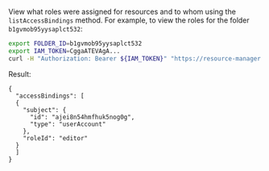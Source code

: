 View what roles were assigned for resources and to whom using the `listAccessBindings` method. For example, to view the roles for the folder `b1gvmob95yysaplct532`:

```bash
export FOLDER_ID=b1gvmob95yysaplct532
export IAM_TOKEN=CggaATEVAgA...
curl -H "Authorization: Bearer ${IAM_TOKEN}" "https://resource-manager.{{ api-host }}/resource-manager/v1/folders/${FOLDER_ID}:listAccessBindings"
```

Result:
```
{
  "accessBindings": [
  {
    "subject": {
      "id": "ajei8n54hmfhuk5nog0g",
      "type": "userAccount"
    },
    "roleId": "editor"
  }
  ]
}
```
